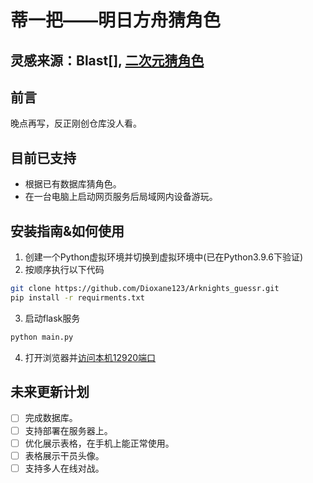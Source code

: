 # 蒂一把——明日方舟猜角色
灵感来源：Blast[], [二次元猜角色](https://anime-character-guessr.netlify.app/)
--
## 前言
晚点再写，反正刚创仓库没人看。

## 目前已支持
- 根据已有数据库猜角色。
- 在一台电脑上启动网页服务后局域网内设备游玩。


## 安装指南&如何使用
1. 创建一个Python虚拟环境并切换到虚拟环境中(已在Python3.9.6下验证)
2. 按顺序执行以下代码
```bash
git clone https://github.com/Dioxane123/Arknights_guessr.git
pip install -r requirments.txt
```
3. 启动flask服务
```bash
python main.py
```
4. 打开浏览器并[访问本机12920端口](locohost:12920)

## 未来更新计划
- [ ] 完成数据库。
- [ ] 支持部署在服务器上。
- [ ] 优化展示表格，在手机上能正常使用。
- [ ] 表格展示干员头像。
- [ ] 支持多人在线对战。